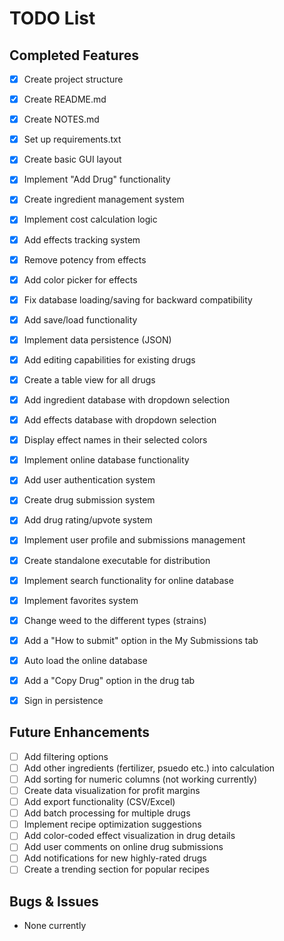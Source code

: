 # TODO List

## Completed Features
- [x] Create project structure
- [x] Create README.md
- [x] Create NOTES.md
- [x] Set up requirements.txt
- [x] Create basic GUI layout
- [x] Implement "Add Drug" functionality
- [x] Create ingredient management system
- [x] Implement cost calculation logic
- [x] Add effects tracking system
- [x] Remove potency from effects
- [x] Add color picker for effects
- [x] Fix database loading/saving for backward compatibility
- [x] Add save/load functionality
- [x] Implement data persistence (JSON)
- [x] Add editing capabilities for existing drugs
- [x] Create a table view for all drugs
- [x] Add ingredient database with dropdown selection
- [x] Add effects database with dropdown selection
- [x] Display effect names in their selected colors
- [x] Implement online database functionality
- [x] Add user authentication system
- [x] Create drug submission system
- [x] Add drug rating/upvote system
- [x] Implement user profile and submissions management
- [x] Create standalone executable for distribution
- [x] Implement search functionality for online database
- [x] Implement favorites system
- [x] Change weed to the different types (strains)
- [x] Add a "How to submit" option in the My Submissions tab
- [x] Auto load the online database
- [x] Add a "Copy Drug" option in the drug tab
- [x] Sign in persistence


## Future Enhancements
- [ ] Add filtering options
- [ ] Add other ingredients (fertilizer, psuedo etc.) into calculation
- [ ] Add sorting for numeric columns (not working currently)
- [ ] Create data visualization for profit margins
- [ ] Add export functionality (CSV/Excel)
- [ ] Add batch processing for multiple drugs
- [ ] Implement recipe optimization suggestions
- [ ] Add color-coded effect visualization in drug details
- [ ] Add user comments on online drug submissions
- [ ] Add notifications for new highly-rated drugs
- [ ] Create a trending section for popular recipes

## Bugs & Issues
- None currently
